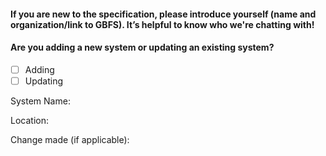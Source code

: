 #### **If you are new to the specification, please introduce yourself (name and organization/link to GBFS). It’s helpful to know who we're chatting with!**  

#### Are you adding a new system or updating an existing system?
- [ ] Adding
- [ ] Updating

System Name:

Location:

Change made (if applicable):
